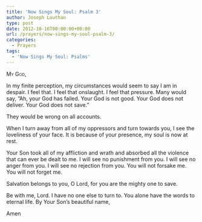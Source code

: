 ```yaml
---
title: 'Now Sings My Soul: Psalm 3'
author: Joseph Louthan
type: post
date: 2012-10-16T00:00:00+00:00
url: /prayers/now-sings-my-soul-psalm-3/
categories:
  - Prayers
tags:
  - 'Now Sings My Soul: Psalms'
---
```

<div style="font-variant: small-caps;">
  My God,
</div>

In my finite perception, my circumstances would seem to say I am in despair. I feel that. I feel that onslaught. I feel that pressure.
Many would say, ”Ah, your God has failed. Your God is not good. Your God does not deliver. Your God does not save.”

They would be wrong on all accounts.

When I turn away from all of my oppressors and turn towards you, I see the loveliness of your face. It is because of your presence, my soul is now at rest.

Your Son took all of my affliction and wrath and absorbed all the violence that can ever be dealt to me. I will see no punishment from you. I will see no anger from you. I will see no rejection from you. You will not forsake me. You will not forget me.

Salvation belongs to you, O Lord, for you are the mighty one to save.

Be with me, Lord. I have no one else to turn to. You alone have the words to eternal life.
By Your Son&#8217;s beautiful name,

Amen
